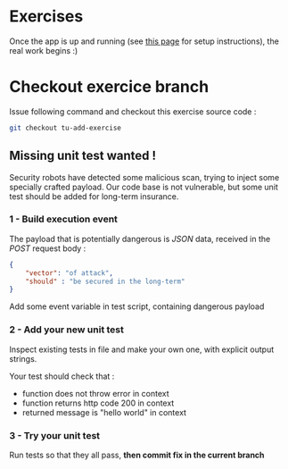 # Exercises

Once the app is up and running (see [this page](https://github.com/bensoille/lambda-tu-exercise/blob/master/README.md) for setup instructions), the real work begins :)

# Checkout exercice branch

Issue following command and checkout this exercise source code :    
```bash
git checkout tu-add-exercise
```

## Missing unit test wanted !

Security robots have detected some malicious scan, trying to inject some specially crafted payload.
Our code base is not vulnerable, but some unit test should be added for long-term insurance.

### 1 - Build execution event
The payload that is potentially dangerous is *JSON* data, received in the *POST* request body :

```json
{
    "vector": "of attack",
    "should" : "be secured in the long-term"
}
```

Add some event variable in test script, containing dangerous payload

### 2 - Add your new unit test
Inspect existing tests in file and make your own one, with explicit output strings.    

Your test should check that :     
- function does not throw error in context
- function returns http code 200 in context
- returned message is "hello world" in context

### 3 - Try your unit test
Run tests so that they all pass, **then commit fix in the current branch**

